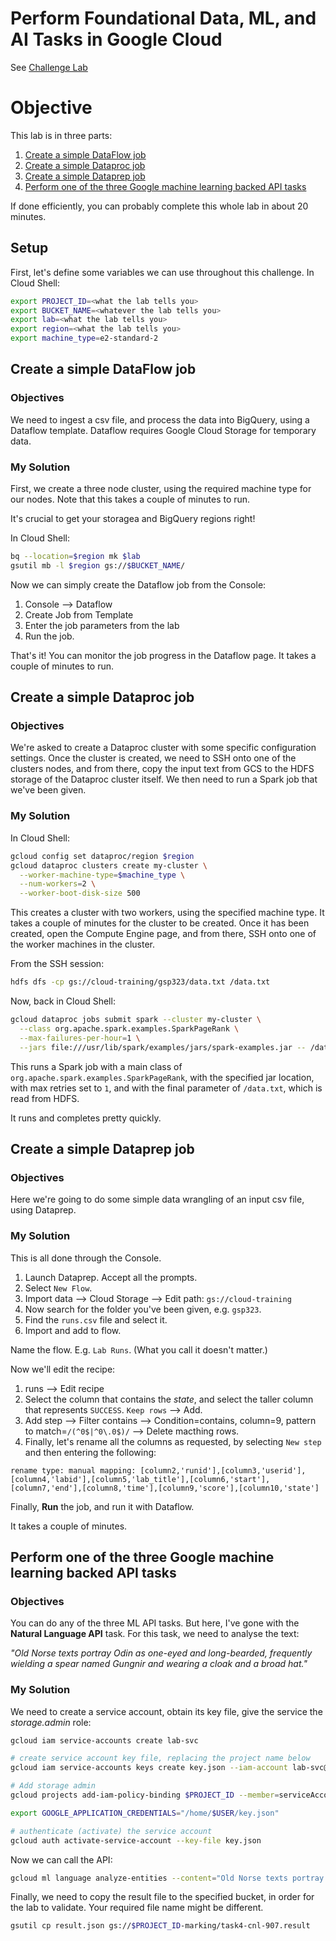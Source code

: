 # Perform Foundational Data, ML, and AI Tasks in Google Cloud

See [Challenge Lab](https://partner.cloudskillsboost.google/focuses/13318?parent=catalog)

# Objective

This lab is in three parts:

1. [Create a simple DataFlow job](#create-a-simple-dataflow-job)
1. [Create a simple Dataproc job](#create-a-simple-dataproc-job)
1. [Create a simple Dataprep job](#create-a-simple-dataprep-job)
1. [Perform one of the three Google machine learning backed API tasks](#perform-one-of-the-three-google-machine-learning-backed-api-tasks)

If done efficiently, you can probably complete this whole lab in about 20 minutes.

## Setup

First, let's define some variables we can use throughout this challenge.  In Cloud Shell:

```bash
export PROJECT_ID=<what the lab tells you>
export BUCKET_NAME=<whatever the lab tells you>
export lab=<what the lab tells you>
export region=<what the lab tells you>
export machine_type=e2-standard-2
```

## Create a simple DataFlow job

### Objectives

We need to ingest a csv file, and process the data into BigQuery, using a Dataflow template. Dataflow requires Google Cloud Storage for temporary data.

### My Solution

First, we create a three node cluster, using the required machine type for our nodes.  Note that this takes a couple of minutes to run.

It's crucial to get your storagea and BigQuery regions right!

In Cloud Shell: 

```bash
bq --location=$region mk $lab
gsutil mb -l $region gs://$BUCKET_NAME/
```

Now we can simply create the Dataflow job from the Console:

1. Console --> Dataflow
1. Create Job from Template
1. Enter the job parameters from the lab
1. Run the job.

That's it!  You can monitor the job progress in the Dataflow page.  It takes a couple of minutes to run.

## Create a simple Dataproc job

### Objectives

We're asked to create a Dataproc cluster with some specific configuration settings.  Once the cluster is created, we need to SSH onto one of the clusters nodes, and from there, copy the input text from GCS to the HDFS storage of the Dataproc cluster itself. We then need to run a Spark job that we've been given.

### My Solution

In Cloud Shell:

```bash
gcloud config set dataproc/region $region
gcloud dataproc clusters create my-cluster \
  --worker-machine-type=$machine_type \
  --num-workers=2 \
  --worker-boot-disk-size 500
```

This creates a cluster with two workers, using the specified machine type.  It takes a couple of minutes for the cluster to be created. Once it has been created, open the Compute Engine page, and from there, SSH onto one of the worker machines in the cluster.

From the SSH session:

```bash
hdfs dfs -cp gs://cloud-training/gsp323/data.txt /data.txt
```

Now, back in Cloud Shell:

```bash
gcloud dataproc jobs submit spark --cluster my-cluster \
  --class org.apache.spark.examples.SparkPageRank \
  --max-failures-per-hour=1 \
  --jars file:///usr/lib/spark/examples/jars/spark-examples.jar -- /data.txt
```

This runs a Spark job with a main class of `org.apache.spark.examples.SparkPageRank`, with the specified jar location, with max retries set to `1`, and with the final parameter of `/data.txt`, which is read from HDFS.

It runs and completes pretty quickly.

## Create a simple Dataprep job

### Objectives

Here we're going to do some simple data wrangling of an input csv file, using Dataprep.

### My Solution

This is all done through the Console.

1. Launch Dataprep.  Accept all the prompts.
1. Select `New Flow`.
1. Import data --> Cloud Storage --> Edit path: `gs://cloud-training`
1. Now search for the folder you've been given, e.g. `gsp323`.
1. Find the `runs.csv` file and select it.
1. Import and add to flow.

Name the flow.  E.g. `Lab Runs`.  (What you call it doesn't matter.)

Now we'll edit the recipe:

1. runs --> Edit recipe
1. Select the column that contains the _state_, and select the taller column that represents `SUCCESS`. `Keep rows` --> Add.
1. Add step --> Filter contains --> Condition=contains, column=9, pattern to match=`/(^0$|^0\.0$)/` --> Delete macthing rows.
1. Finally, let's rename all the columns as requested, by selecting `New step` and then entering the following:

```text
rename type: manual mapping: [column2,'runid'],[column3,'userid'],[column4,'labid'],[column5,'lab_title'],[column6,'start'],[column7,'end'],[column8,'time'],[column9,'score'],[column10,'state']
```

Finally, **Run** the job, and run it with Dataflow.

It takes a couple of minutes.

## Perform one of the three Google machine learning backed API tasks

### Objectives

You can do any of the three ML API tasks.  But here, I've gone with the **Natural Language API** task. For this task, we need to analyse the text:

_"Old Norse texts portray Odin as one-eyed and long-bearded, frequently wielding a spear named Gungnir and wearing a cloak and a broad hat."_

### My Solution

We need to create a service account, obtain its key file, give the service the _storage.admin_ role:

```bash
gcloud iam service-accounts create lab-svc

# create service account key file, replacing the project name below
gcloud iam service-accounts keys create key.json --iam-account lab-svc@$PROJECT_ID.iam.gserviceaccount.com

# Add storage admin
gcloud projects add-iam-policy-binding $PROJECT_ID --member=serviceAccount:lab-svc@$PROJECT_ID.iam.gserviceaccount.com --role=roles/storage.admin

export GOOGLE_APPLICATION_CREDENTIALS="/home/$USER/key.json"

# authenticate (activate) the service account
gcloud auth activate-service-account --key-file key.json
```

Now we can call the API:

```bash
gcloud ml language analyze-entities --content="Old Norse texts portray Odin as one-eyed and long-bearded, frequently wielding a spear named Gungnir and wearing a cloak and a broad hat." > result.json
```

Finally, we need to copy the result file to the specified bucket, in order for the lab to validate.  Your required file name might be different.

```bash
gsutil cp result.json gs://$PROJECT_ID-marking/task4-cnl-907.result
```